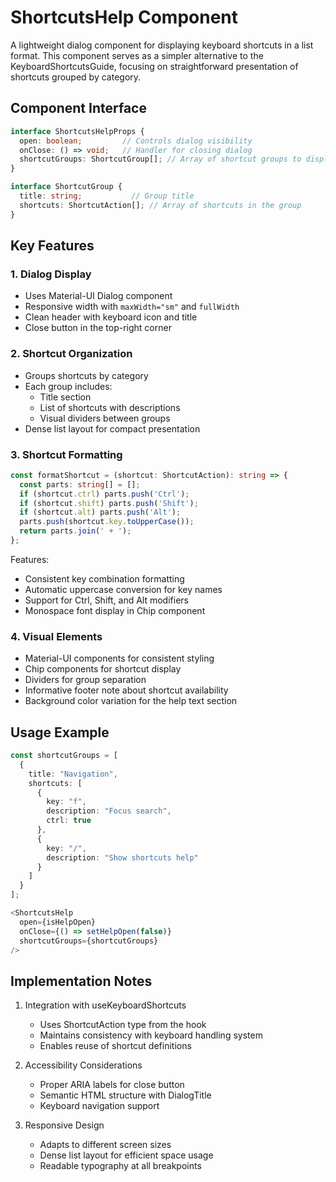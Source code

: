 # ShortcutsHelp Component

A lightweight dialog component for displaying keyboard shortcuts in a list format. This component serves as a simpler alternative to the KeyboardShortcutsGuide, focusing on straightforward presentation of shortcuts grouped by category.

## Component Interface

```typescript
interface ShortcutsHelpProps {
  open: boolean;         // Controls dialog visibility
  onClose: () => void;   // Handler for closing dialog
  shortcutGroups: ShortcutGroup[]; // Array of shortcut groups to display
}

interface ShortcutGroup {
  title: string;           // Group title
  shortcuts: ShortcutAction[]; // Array of shortcuts in the group
}
```

## Key Features

### 1. Dialog Display
- Uses Material-UI Dialog component
- Responsive width with `maxWidth="sm"` and `fullWidth`
- Clean header with keyboard icon and title
- Close button in the top-right corner

### 2. Shortcut Organization
- Groups shortcuts by category
- Each group includes:
  - Title section
  - List of shortcuts with descriptions
  - Visual dividers between groups
- Dense list layout for compact presentation

### 3. Shortcut Formatting

```typescript
const formatShortcut = (shortcut: ShortcutAction): string => {
  const parts: string[] = [];
  if (shortcut.ctrl) parts.push('Ctrl');
  if (shortcut.shift) parts.push('Shift');
  if (shortcut.alt) parts.push('Alt');
  parts.push(shortcut.key.toUpperCase());
  return parts.join(' + ');
};
```

Features:
- Consistent key combination formatting
- Automatic uppercase conversion for key names
- Support for Ctrl, Shift, and Alt modifiers
- Monospace font display in Chip component

### 4. Visual Elements
- Material-UI components for consistent styling
- Chip components for shortcut display
- Dividers for group separation
- Informative footer note about shortcut availability
- Background color variation for the help text section

## Usage Example

```typescript
const shortcutGroups = [
  {
    title: "Navigation",
    shortcuts: [
      {
        key: "f",
        description: "Focus search",
        ctrl: true
      },
      {
        key: "/",
        description: "Show shortcuts help"
      }
    ]
  }
];

<ShortcutsHelp
  open={isHelpOpen}
  onClose={() => setHelpOpen(false)}
  shortcutGroups={shortcutGroups}
/>
```

## Implementation Notes

1. Integration with useKeyboardShortcuts
   - Uses ShortcutAction type from the hook
   - Maintains consistency with keyboard handling system
   - Enables reuse of shortcut definitions

2. Accessibility Considerations
   - Proper ARIA labels for close button
   - Semantic HTML structure with DialogTitle
   - Keyboard navigation support

3. Responsive Design
   - Adapts to different screen sizes
   - Dense list layout for efficient space usage
   - Readable typography at all breakpoints
